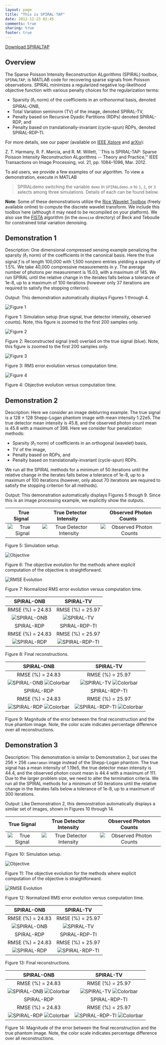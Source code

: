 ```yaml
---
layout: page
title: "This is SPIRAL-TAP"
date: 2012-12-23 02:45
comments: true
sharing: true
footer: true
---
```


[Download SPIRALTAP][SPIRALTAPDownload]

## Overview ##

The Sparse Poisson Intensity Reconstruction ALgorithms (SPIRAL) toolbox, ``SPIRALTAP``, is MATLAB code for recovering sparse signals from Poisson observations. SPIRAL minimizes a regularized negative log-likelihood objective function with various penalty choices for the regularization terms:

- Sparsity ($\ell_1$ norm) of the coefficients in an orthonormal basis, denoted SPIRAL-ONB,
- Total Variation seminorm (TV) of the image, denoted SPIRAL-TV,
- Penalty based on Recursive Dyadic Partitions (RDPs) denoted SPIRAL-RDP, and
- Penalty based on translationally-invariant (cycle-spun) RDPs, denoted SPIRAL-RDP-TI.

For more details, see our paper (available on [IEEE Xplore][SPIRALTIP] and [arXiv][SPIRALarXiv]):

Z. T. Harmany, R. F. Marcia, and R. M. Willett, ``This is SPIRAL-TAP: Sparse Poisson Intensity Reconstruction ALgorithms -- Theory and Practice,'' IEEE Transactions on Image Processing, vol. 21, pp. 1084–1096, Mar. 2012.

To aid users, we provide a few examples of our algorithm. To view a demonstration, execute in MATLAB
> SPIRALdemo
switching the variable ``demo`` in ``SPIRALdemo.m`` to ``1``, ``2``, or ``3`` selects among three simulations. Details of each can be found below. 

**Note**: Some of these demonstrations utilize the [Rice Wavelet Toolbox][RWT] (freely available online) to compute the discrete wavelet transform. We include this toolbox here (although it may need to be recompiled on your platform). We also use the [FISTA][FISTA] algorithm (in the ``denoise`` directory) of Beck and Teboulle for constrained total variation denoising.

## Demonstration 1 ##

Description: One dimensional compressed sensing example penalizing the sparsity ($\ell_1$ norm) of the coefficients in the canonical basis. Here the true signal $f$ is of length 100,000 with 1,500 nonzero entries yielding a sparsity of 1.5%. We take 40,000 compressive measurements in $y$. The average number of photons per measurement is 15.03, with a maximum of 145. We run SPIRAL until the relative change in the iterates falls below a tolerance of 1e-8, up to a maximum of 100 iterations (however only 37 iterations are required to satisfy the stopping criterion). 

Output: This demonstration automatically displays Figures 1 through 4.

![Figure 1](figures/demo1_setup.png "Figure 1")

Figure 1: Simulation setup (true signal, true detector intensity, observed counts). Note, this figure is zoomed to the first 200 samples only.

![Figure 2](figures/demo1_fhatspiral.png "Figure 2")

Figure 2: Reconstructed signal (red) overlaid on the true signal (blue). Note, this figure is zoomed to the first 200 samples only.

![Figure 3](figures/demo1_rmseevolution.png "Figure 3")

Figure 3: RMS error evolution versus computation time. 

![Figure 4](figures/demo1_objective.png "Figure 4")

Figure 4: Objective evolution versus computation time.




## Demonstration 2 ##

Description: Here we consider an image deblurring example. The true signal is a 128 $\times$ 128 Shepp-Logan phantom image with mean intensity 1.22e5. The true detector mean intensity is 45.8, and the observed photon count mean is 45.8 with a maximum of 398. Here we consider four penalization methods:

- Sparsity ($\ell_1$ norm) of coefficients in an orthogonal (wavelet) basis,
- TV of the image,
- Penalty based on RDPs, and
- Penalty based on translationally-invariant (cycle-spun) RDPs.

We run all the SPIRAL methods for a minimum of 50 iterations until the relative change in the iterates falls below a tolerance of 1e-8, up to a maximum of 100 iterations (however, only about 70 iterations are required to satisfy the stopping criterion for all methods).

Output: This demonstration automatically displays Figures 5 though 9. Since this is an image processing example, we explicitly show the outputs.

| &nbsp;&nbsp;True Signal&nbsp;&nbsp; | &nbsp;&nbsp;True Detector Intensity&nbsp;&nbsp; | &nbsp;&nbsp;Observed Photon Counts&nbsp;&nbsp; |
|:---:|:---:|:---:|
| ![True Signal](figures/demo2_f.png "True Signal") | ![True Detector Intensity](figures/demo2_af.png "True Detector Intensity") | ![Observed Photon Counts](figures/demo2_y.png "Observed Photon Counts")

Figure 5: Simulation setup.

![Objective](figures/demo2_objective.png)

Figure 6: The objective evolution for the methods where explicit computation of the objective is straightforward.

![RMSE Evolution](figures/demo2_rmseevolution.png "RMSE Evolution")

Figure 7: Normalized RMS error evolution versus computation time.

| SPIRAL-ONB      | SPIRAL-TV        |
|:----------:|:----------:|
| RMSE (%) = 24.83       | RMSE (%) = 25.97 |
| ![SPIRAL-ONB](figures/demo2_fhatspiralonb.png "SPIRAL-ONB") | ![SPIRAL-TV](figures/demo2_fhatspiralonb.png "SPIRAL-TV") |
| SPIRAL-RDP | SPIRAL-RDP-TI |
RMSE (%) = 24.83 | RMSE (%) = 25.97 |
| ![SPIRAL-RDP](figures/demo2_fhatspiralonb.png "SPIRAL-RDP") | ![SPIRAL-RDP-TI](figures/demo2_fhatspiralonb.png "SPIRAL-RDP-TI") |

Figure 8: Final reconstructions.

| SPIRAL-ONB      | SPIRAL-TV        |
|:----------:|:----------:|
| RMSE (%) = 24.83       | RMSE (%) = 25.97 |
| ![SPIRAL-ONB](figures/demo2_diffspiralonb.png "SPIRAL-ONB") ![Colorbar](figures/demo2_colorbar.png "Colorbar") | ![SPIRAL-TV](figures/demo2_diffspiralonb.png "SPIRAL-TV") ![Colorbar](figures/demo2_colorbar.png "Colorbar")|
| SPIRAL-RDP | SPIRAL-RDP-TI |
RMSE (%) = 24.83 | RMSE (%) = 25.97 |
| ![SPIRAL-RDP](figures/demo2_diffspiralonb.png "SPIRAL-RDP") ![Colorbar](figures/demo2_colorbar.png "Colorbar")| ![SPIRAL-RDP-TI](figures/demo2_diffspiralonb.png "SPIRAL-RDP-TI") ![Colorbar](figures/demo2_colorbar.png "Colorbar")|

Figure 9: Magnitude of the error between the final reconstruction and the true phantom image. Note, the color scale indicates percentage difference over all reconstructions.




## Demonstration 3 ##

Description: This demonstration is similar to Demonstration 2, but uses the 256 $\times$ 256 ``cameraman`` image instead of the Shepp-Logan phantom. The true signal has a mean intensity of 1.19e5, the true detector mean intensity is 44.4, and the observed photon count mean is 44.4 with a maximum of 111. Due to the larger problem size, we need to alter the termination criteria. We run all the SPIRAL methods for a minimum of 50 iterations until the relative change in the iterates falls below a tolerance of 1e-8, up to a maximum of 300 iterations. 

Output: Like Demonstration 2, this demonstration automatically displays a similar set of images, shown in Figures 10 through 14.

|  True Signal  |  True Detector Intensity  |  Observed Photon Counts  |
|:---:|:---:|:---:|
| ![True Signal](figures/demo3_f.png "True Signal") | ![True Detector Intensity](figures/demo3_af.png "True Detector Intensity") | ![Observed Photon Counts](figures/demo3_y.png "Observed Photon Counts")

Figure 10: Simulation setup.

![Objective](figures/demo3_objective.png)

Figure 11: The objective evolution for the methods where explicit computation of the objective is straightforward.

![RMSE Evolution](figures/demo2_rmseevolution.png "RMSE Evolution")

Figure 12: Normalized RMS error evolution versus computation time.

| SPIRAL-ONB      | SPIRAL-TV        |
|:----------:|:----------:|
| RMSE (%) = 24.83       | RMSE (%) = 25.97 |
| ![SPIRAL-ONB](figures/demo3_fhatspiralonb.png "SPIRAL-ONB") | ![SPIRAL-TV](figures/demo3_fhatspiralonb.png "SPIRAL-TV") |
| SPIRAL-RDP | SPIRAL-RDP-TI |
RMSE (%) = 24.83 | RMSE (%) = 25.97 |
| ![SPIRAL-RDP](figures/demo3_fhatspiralonb.png "SPIRAL-RDP") | ![SPIRAL-RDP-TI](figures/demo3_fhatspiralonb.png "SPIRAL-RDP-TI") |

Figure 13: Final reconstructions.

| SPIRAL-ONB      | SPIRAL-TV        |
|:----------:|:----------:|
| RMSE (%) = 24.83       | RMSE (%) = 25.97 |
| ![SPIRAL-ONB](figures/demo3_diffspiralonb.png "SPIRAL-ONB") ![Colorbar](figures/demo3_colorbar.png "Colorbar") | ![SPIRAL-TV](figures/demo3_diffspiralonb.png "SPIRAL-TV") ![Colorbar](figures/demo3_colorbar.png "Colorbar")|
| SPIRAL-RDP | SPIRAL-RDP-TI |
RMSE (%) = 24.83 | RMSE (%) = 25.97 |
| ![SPIRAL-RDP](figures/demo3_diffspiralonb.png "SPIRAL-RDP") ![Colorbar](figures/demo3_colorbar.png "Colorbar")| ![SPIRAL-RDP-TI](figures/demo3_diffspiralonb.png "SPIRAL-RDP-TI") ![Colorbar](figures/demo3_colorbar.png "Colorbar")|

Figure 14: Magnitude of the error between the final reconstruction and the true phantom image. Note, the color scale indicates percentage difference over all reconstructions.




[SPIRALTAPDownload]: SPIRALTAP.zip "SPIRALTAP.zip"
[SPIRALTAP]: spiraltap.html "This is SPIRAL-TAP"
[SPIRALTIP]: http://dx.doi.org/10.1109/TIP.2011.2168410 "SPIRAL on IEEE Xplore"
[SPIRALarXiv]: http://arxiv.org/abs/1005.4274 "SPIRAL on arXiv"
[RWT]: http://dsp.rice.edu/software/rice-wavelet-toolbox "Rice Wavelet Toolbox"
[FISTA]: http://ie.technion.ac.il/~becka/papers/tv_fista.zip "FISTA"


